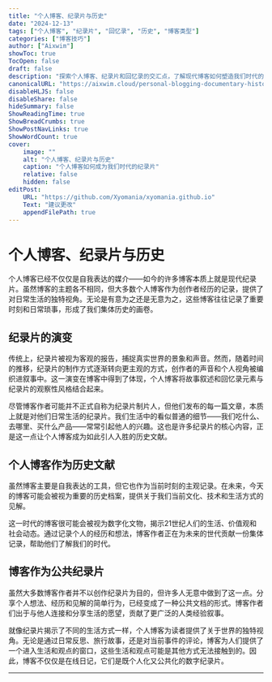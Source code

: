 ```yaml
---
title: "个人博客、纪录片与历史"
date: "2024-12-13"
tags: ["个人博客", "纪录片", "回忆录", "历史", "博客类型"]
categories: ["博客技巧"]
author: ["Aixwim"]
showToc: true
TocOpen: false
draft: false
description: "探索个人博客、纪录片和回忆录的交汇点，了解现代博客如何塑造我们时代的历史叙事。"
canonicalURL: "https://aixwim.cloud/personal-blogging-documentary-history"
disableHLJS: false
disableShare: false
hideSummary: false
ShowReadingTime: true
ShowBreadCrumbs: true
ShowPostNavLinks: true
ShowWordCount: true
cover:
    image: ""
    alt: "个人博客、纪录片与历史"
    caption: "个人博客如何成为我们时代的纪录片"
    relative: false
    hidden: false
editPost:
    URL: "https://github.com/Xyomania/xyomania.github.io"
    Text: "建议更改"
    appendFilePath: true
---
```


# 个人博客、纪录片与历史

个人博客已经不仅仅是自我表达的媒介——如今的许多博客本质上就是现代纪录片。虽然博客的主题各不相同，但大多数个人博客作为创作者经历的记录，提供了对日常生活的独特视角。无论是有意为之还是无意为之，这些博客往往记录了重要时刻和日常琐事，形成了我们集体历史的画卷。

## 纪录片的演变

传统上，纪录片被视为客观的报告，捕捉真实世界的景象和声音。然而，随着时间的推移，纪录片的制作方式逐渐转向更主观的方式，创作者的声音和个人视角被编织进叙事中。这一演变在博客中得到了体现，个人博客将故事叙述和回忆录元素与纪录片的观察性风格结合起来。

尽管博客作者可能并不正式自称为纪录片制片人，但他们发布的每一篇文章，本质上就是对他们日常生活的纪录片。我们生活中的看似普通的细节——我们吃什么、去哪里、买什么产品——常常引起他人的兴趣。这也是许多纪录片的核心内容，正是这一点让个人博客成为如此引人入胜的历史文献。

## 个人博客作为历史文献

虽然博客主要是自我表达的工具，但它也作为当前时刻的主观记录。在未来，今天的博客可能会被视为重要的历史档案，提供关于我们当前文化、技术和生活方式的见解。

这一时代的博客很可能会被视为数字化文物，揭示21世纪人们的生活、价值观和社会动态。通过记录个人的经历和想法，博客作者正在为未来的世代贡献一份集体记录，帮助他们了解我们的时代。

## 博客作为公共纪录片

虽然大多数博客作者并不以创作纪录片为目的，但许多人无意中做到了这一点。分享个人想法、经历和见解的简单行为，已经变成了一种公共文档的形式。博客作者们出于与他人连接和分享生活的愿望，贡献了更广泛的人类经验叙事。

就像纪录片揭示了不同的生活方式一样，个人博客为读者提供了关于世界的独特视角。无论是通过日常反思、旅行故事，还是对当前事件的评论，博客为人们提供了一个进入生活和观点的窗口，这些生活和观点可能是其他方式无法接触到的。因此，博客不仅仅是在线日记，它们是既个人化又公共化的数字纪录片。

---
